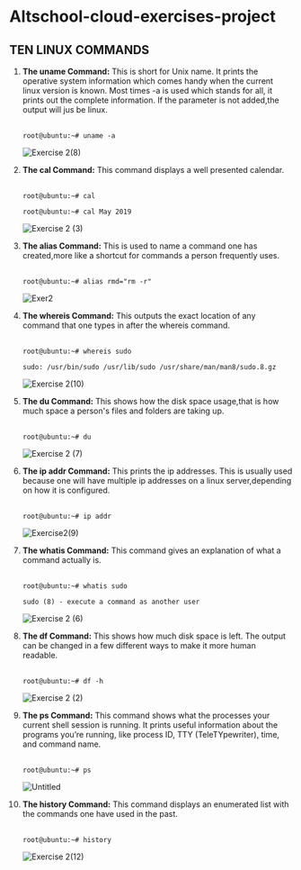 # Altschool-cloud-exercises-project    
## TEN LINUX COMMANDS
<ol>
<li><b>The uname Command:</b> This is short for Unix name. It prints the operative system information which comes handy when the current linux version is known. Most times -a is used which stands for all, it prints out the complete information. If the parameter is not added,the output will jus be linux.</li><br>

`root@ubuntu:~# uname -a`<br>

![Exercise 2(8)](https://user-images.githubusercontent.com/105982108/187778733-4393ea5a-f35e-4742-bf8d-d21cbbef18c8.png)



<li><b>The cal Command:</b> This command displays a well presented calendar. </li> 
<br>

`root@ubuntu:~# cal`

`root@ubuntu:~# cal May 2019`<br>

![Exercise 2 (3)](https://user-images.githubusercontent.com/105982108/187774349-bfcaf3ba-c340-4a76-b884-26feb9089080.png)


<li><b>The alias Command:</b> This is used to name a command one has created,more like a shortcut for commands a person frequently uses.</li><br>

`root@ubuntu:~# alias rmd="rm -r"`<br>

![Exer2](https://user-images.githubusercontent.com/105982108/187789024-91b2bf71-2fa1-4ec8-8cd2-f39c391a7b1c.png)



<li><b>The whereis Command:</b> This outputs the exact location of any command that one types in after the whereis command.</li><br>

`root@ubuntu:~# whereis sudo`

`sudo: /usr/bin/sudo /usr/lib/sudo /usr/share/man/man8/sudo.8.gz`<br>

![Exercise 2(10)](https://user-images.githubusercontent.com/105982108/187775934-53e95e3d-5cb9-4699-91df-3c22ecd1f4ca.png)


<li><b>The du Command:</b> This shows how the disk space usage,that is how much space a person's files and folders are taking up.</b></li><br>

`root@ubuntu:~# du`<br>

![Exercise 2 (7)](https://user-images.githubusercontent.com/105982108/187775193-85d3f240-25d9-46f9-bd7e-06239b79ee2a.png)


<li><b>The ip addr Command:</b> This prints the ip addresses. This is usually used because one will have multiple ip addresses on a linux server,depending on how it is configured. </li><br>

`root@ubuntu:~# ip addr`<br>

![Exercise2(9)](https://user-images.githubusercontent.com/105982108/187776504-36197ad8-afd4-4757-9770-fd4a7e841f97.png)


<li><b>The whatis Command:</b> This command gives an explanation of what a command actually is.</li><br>

`root@ubuntu:~# whatis sudo`

`sudo (8) - execute a command as another user`<br>

![Exercise 2 (6)](https://user-images.githubusercontent.com/105982108/187774799-ec65f884-a0ad-4456-8d7d-3e25912d9c07.png)


<li><b>The df Command:</b> This shows how much disk space is left. The output can be changed in a few different ways to make it more human readable.</li><br>

`root@ubuntu:~# df -h`<br>

![Exercise 2 (2)](https://user-images.githubusercontent.com/105982108/187773824-c13f344b-6864-4987-99e0-8a3233ec6b2d.png)


<li><b>The ps Command:</b> This command shows what the processes your current shell session is running. It prints useful information about the programs you’re running, like process ID, TTY (TeleTYpewriter), time, and command name.</li><br>

`root@ubuntu:~# ps`<br>

![Untitled](https://user-images.githubusercontent.com/105982108/187776722-1df25319-4cb8-47c4-b892-3563f1dfe7be.png)


<li><b>The history Command:</b> This command displays an enumerated list with the commands one have used in the past.</li><br>

`root@ubuntu:~# history`<br>

![Exercise 2(12)](https://user-images.githubusercontent.com/105982108/187776328-7ccb61e0-edd5-47cb-9f5b-4975da873e89.png)









</ol>




